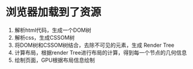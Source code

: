 # 浏览器加载到了资源
1. 解析html代码，生成一个DOM树
2. 解析css，生成CSSOM树
3. 将DOM树和CSSOM树结合，去除不可见的元素，生成 Render Tree
4. 计算布局，根据render Tree进行布局的计算，得到每一个节点的几何信息
5. 绘制页面，GPU根据布局信息绘制